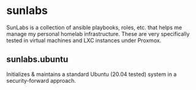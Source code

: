 # sunlabs
SunLabs is a collection of ansible playbooks, roles, etc. that helps me manage my personal homelab infrastructure. These are very specifically tested in virtual machines and LXC instances under Proxmox.

## sunlabs.ubuntu
Initializes & maintains a standard Ubuntu (20.04 tested) system in a security-forward approach.